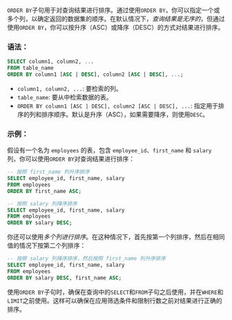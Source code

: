 `ORDER BY`子句用于对查询结果进行排序。通过使用`ORDER BY`，你可以指定一个或多个列，以确定返回的数据集的顺序。在默认情况下，*查询结果是无序的*，但通过使用`ORDER BY`，你可以按升序（ASC）或降序（DESC）的方式对结果进行排序。
### 语法：
```sql
SELECT column1, column2, ...
FROM table_name
ORDER BY column1 [ASC | DESC], column2 [ASC | DESC], ...;
```
- `column1, column2, ...`: 要检索的列。
- `table_name`: 要从中检索数据的表。
- `ORDER BY column1 [ASC | DESC], column2 [ASC | DESC], ...`: 指定用于排序的列和排序顺序。默认是升序（ASC），如果需要降序，则使用`DESC`。
### 示例：
假设有一个名为 `employees` 的表，包含 `employee_id`、`first_name` 和 `salary` 列，你可以使用`ORDER BY`对查询结果进行排序：
```sql
-- 按照 first_name 列升序排序
SELECT employee_id, first_name, salary
FROM employees
ORDER BY first_name ASC;
```
```sql
-- 按照 salary 列降序排序
SELECT employee_id, first_name, salary
FROM employees
ORDER BY salary DESC;
```
你还可以使用*多个列进行排序*。在这种情况下，首先按第一个列排序，然后在相同值的情况下按第二个列排序：
```sql
-- 按照 salary 列降序排序，然后按照 first_name 列升序排序
SELECT employee_id, first_name, salary
FROM employees
ORDER BY salary DESC, first_name ASC;
```
使用`ORDER BY`子句时，确保在查询中的`SELECT`和`FROM`子句之后使用，并在`WHERE`和`LIMIT`之前使用。这样可以确保在应用筛选条件和限制行数之前对结果进行正确的排序。